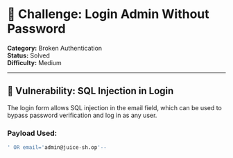 # 🔐 Challenge: Login Admin Without Password

**Category:** Broken Authentication  
**Status:** Solved  
**Difficulty:** Medium

---

## 🧪 Vulnerability: SQL Injection in Login

The login form allows SQL injection in the email field, which can be used to bypass password verification and log in as any user.

### Payload Used:
```sql
' OR email='admin@juice-sh.op'--

